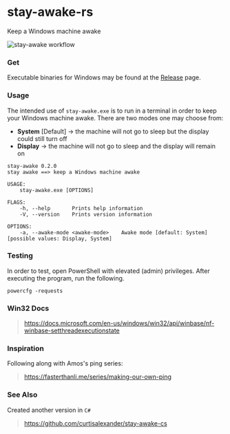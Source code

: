 # stay-awake-rs
Keep a Windows machine awake

![stay-awake workflow](https://github.com/curtisalexander/stay-awake-rs/workflows/stay%20awake/badge.svg)

### Get
Executable binaries for Windows may be found at the [Release](https://github.com/curtisalexander/stay-awake-rs/releases) page.

### Usage

The intended use of `stay-awake.exe` is to run in a terminal in order to keep your Windows machine awake.  There are two modes one may choose from:
- **System** [Default] &rarr; the machine will not go to sleep but the display could still turn off
- **Display** &rarr; the machine will not go to sleep and the display will remain on

```
stay-awake 0.2.0
stay awake ==> keep a Windows machine awake

USAGE:
    stay-awake.exe [OPTIONS]

FLAGS:
    -h, --help       Prints help information
    -V, --version    Prints version information

OPTIONS:
    -a, --awake-mode <awake-mode>    Awake mode [default: System]  [possible values: Display, System]
```

### Testing
In order to test, open PowerShell with elevated (admin) privileges. After executing the program, run the following.

```pwsh
powercfg -requests
```

### Win32 Docs
> https://docs.microsoft.com/en-us/windows/win32/api/winbase/nf-winbase-setthreadexecutionstate

### Inspiration
Following along with Amos's ping series:
> https://fasterthanli.me/series/making-our-own-ping 

### See Also
Created another version in `C#`
> https://github.com/curtisalexander/stay-awake-cs